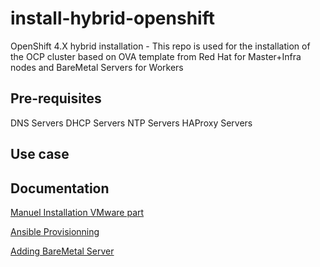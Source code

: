 # install-hybrid-openshift

OpenShift 4.X hybrid installation -
This repo is used for the installation of the OCP cluster based on OVA template from Red Hat for Master+Infra nodes and BareMetal Servers for Workers

## Pre-requisites

DNS Servers
DHCP Servers
NTP Servers
HAProxy Servers

## Use case

## Documentation

[Manuel Installation VMware part](./doc/vmware.md)

[Ansible Provisionning](./doc/OCPDeploymentViaAnsible.md)

[Adding BareMetal Server](./doc/AddBMWorker.md)
